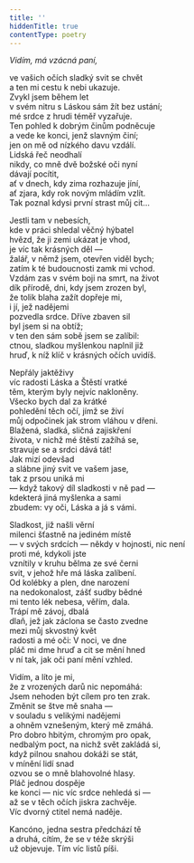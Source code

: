 ```yaml
---
title: ''
hiddenTitle: true
contentType: poetry
---
```


<section>

_Vidím, má vzácná paní,_

ve vašich očích sladký svit se chvět  
a ten mi cestu k nebi ukazuje.  
Zvykl jsem během let  
v svém nitru s Láskou sám žít bez ustání;  
mé srdce z hrudi téměř vyzařuje.  
Ten pohled k dobrým činům podněcuje  
a vede ke konci, jenž slavným činí;  
jen on mě od nízkého davu vzdálí.  
Lidská řeč neodhalí  
nikdy, co mně dvě božské oči nyní  
dávají pocítit,  
ať v dnech, kdy zima rozhazuje jíní,  
ať zjara, kdy rok novým mládím vzlít.  
Tak poznal kdysi první strast můj cit…

</section>

<section>

Jestli tam v nebesích,  
kde v práci shledal věčný hýbatel  
hvězd, že ji zemi ukázat je vhod,  
je víc tak krásných děl —  
žalář, v němž jsem, otevřen viděl bych;  
zatím k té budoucnosti zamk mi vchod.  
Vzdám zas v svém boji na smrt, na život  
dík přírodě, dni, kdy jsem zrozen byl,  
že tolik blaha zažít dopřeje mi,  
i jí, jež nadějemi  
pozvedla srdce. Dříve zbaven sil  
byl jsem si na obtíž;  
v ten den sám sobě jsem se zalíbil:  
ctnou, sladkou myšlenkou naplnil již  
hruď, k níž klíč v krásných očích uvidíš.

</section>

<section>

Nepřály jaktěživy  
víc radosti Láska a Štěstí vratké  
těm, kterým byly nejvíc nakloněny.  
Všecko bych dal za krátké  
pohledění těch očí, jímž se živí  
můj odpočinek jak strom vláhou v dřeni.  
Blažená, sladká, sličná zajiskření  
života, v nichž mé štěstí zažíhá se,  
stravuje se a srdci dává tát!  
Jak mizí odevšad  
a slábne jiný svit ve vašem jase,  
tak z prsou uniká mi  
— když takový díl sladkosti v ně pad —  
kdekterá jiná myšlenka a sami  
zbudem: vy oči, Láska a já s vámi.

</section>

<section>

Sladkost, již našli věrní  
milenci šťastně na jediném místě  
— v svých srdcích — někdy v hojnosti, nic není  
proti mé, kdykoli jste  
vznítily v kruhu bělma ze své černi  
svit, v jehož hře má láska zalíbení.  
Od kolébky a plen, dne narození  
na nedokonalost, zášť sudby bědné  
mi tento lék nebesa, věřím, dala.  
Trápí mě závoj, dbalá  
dlaň, jež jak záclona se často zvedne  
mezi můj skvostný květ  
radosti a mé oči: V noci, ve dne  
pláč mi dme hruď a cit se mění hned  
v ní tak, jak oči paní mění vzhled.

</section>

<section>

Vidím, a líto je mi,  
že z vrozených darů nic nepomáhá:  
Jsem nehoden být cílem pro ten zrak.  
Změnit se štve mě snaha —  
v souladu s velikými nadějemi  
a ohněm vznešeným, který mě zmáhá.  
Pro dobro hbitým, chromým pro opak,  
nedbalým poct, na nichž svět zakládá si,  
když pilnou snahou dokáži se stát,  
v mínění lidí snad  
ozvou se o mně blahovolné hlasy.  
Pláč jednou dospěje  
ke konci — nic víc srdce nehledá si —  
až se v těch očích jiskra zachvěje.  
Víc dvorný ctitel nemá naděje.

</section>

<section>

Kancóno, jedna sestra předchází tě  
a druhá, cítím, že se v téže skrýši  
už objevuje. Tím víc listů píši.

</section>
